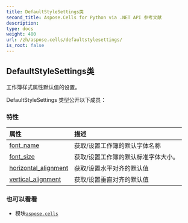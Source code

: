```yaml
---
title: DefaultStyleSettings类
second_title: Aspose.Cells for Python via .NET API 参考文献
description:
type: docs
weight: 480
url: /zh/aspose.cells/defaultstylesettings/
is_root: false
---
```

## DefaultStyleSettings类
工作簿样式属性默认值的设置。



DefaultStyleSettings 类型公开以下成员：

### 特性
|属性|描述|
| :- | :- |
| [font_name](/cells/python-net/zh/aspose.cells/defaultstylesettings/font_name) |获取/设置工作簿的默认字体名称|
| [font_size](/cells/python-net/zh/aspose.cells/defaultstylesettings/font_size) |获取/设置工作簿的默认标准字体大小。|
| [horizontal_alignment](/cells/python-net/zh/aspose.cells/defaultstylesettings/horizontal_alignment) |获取/设置水平对齐的默认值|
| [vertical_alignment](/cells/python-net/zh/aspose.cells/defaultstylesettings/vertical_alignment) |获取/设置垂直对齐的默认值|



### 也可以看看
* 模块[`aspose.cells`](..)
